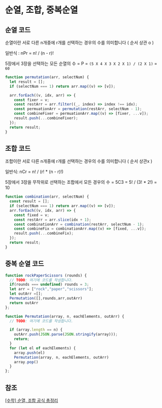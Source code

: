 # 순열, 조합, 중복순열

## 순열 코드

순열이란 서로 다른 n개중에 r개를 선택하는 경우의 수를 의미합니다 ( 순서 상관 o )

일반식 : nPr = n! / (n - r)!

5장에서 3장을 선택하는 모든 순열의 수 = P = `(5 X 4 X 3 X 2 X 1) / (2 X 1)` = `60`

```jsx
function permutation(arr, selectNum) {
  let result = [];
  if (selectNum === 1) return arr.map((v) => [v]);

  arr.forEach((v, idx, arr) => {
    const fixer = v;
    const restArr = arr.filter((_, index) => index !== idx);
    const permuationArr = permutation(restArr, selectNum - 1);
    const combineFixer = permuationArr.map((v) => [fixer, ...v]);
    result.push(...combineFixer);
  });
  return result;
}
```

## 조합 코드

조합이란 서로 다른 n개중에 r개를 선택하는 경우의 수를 의미합니다 ( 순서 상관x )

일반식: nCr = n! / (r! * (n - r)!)

5장에서 3장을 무작위로 선택하는 조합에서 모든 경우의 수 = 5C3 = 5! / (3! * 2!) = 10

```jsx
function combination(arr, selectNum) {
  const result = [];
  if (selectNum === 1) return arr.map((v) => [v]);
  arr.forEach((v, idx, arr) => {
    const fixed = v;
    const restArr = arr.slice(idx + 1);
    const combinationArr = combination(restArr, selectNum - 1);
    const combineFix = combinationArr.map((v) => [fixed, ...v]);
    result.push(...combineFix);
  });
  return result;
}
```

## 중복 순열 코드

```jsx
function rockPaperScissors (rounds) {
  // TODO: 여기에 코드를 작성합니다.
  if(rounds === undefined) rounds = 3;
  let arr = ["rock","paper","scissors"];
  let outArr =[];
  Permutation([],rounds,arr,outArr)
  return outArr
};

function Permutation(array, n, eachElements, outArr) {
  // TODO: 여기에 코드를 작성합니다.

  if (array.length == n) {
    outArr.push(JSON.parse(JSON.stringify(array)));
    return;
  }
  for (let el of eachElements) {
    array.push(el)
    Permutation(array, n, eachElements, outArr)
    array.pop()
  }
};
```

## 참조

[[수학] 순열, 조합 공식 총정리](https://coding-factory.tistory.com/606)